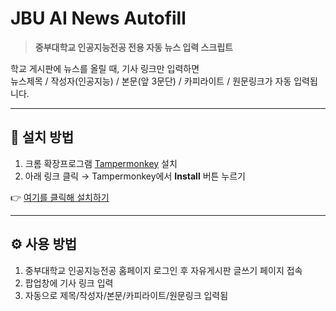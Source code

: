 # JBU AI News Autofill

> **중부대학교 인공지능전공 전용 자동 뉴스 입력 스크립트**

학교 게시판에 뉴스를 올릴 때, 기사 링크만 입력하면  
뉴스제목 / 작성자(인공지능) / 본문(앞 3문단) / 카피라이트 / 원문링크가 자동 입력됩니다.  


---

## 🚀 설치 방법
1. 크롬 확장프로그램 [Tampermonkey](https://www.tampermonkey.net/) 설치  
2. 아래 링크 클릭 → Tampermonkey에서 **Install** 버튼 누르기  

👉 [여기를 클릭해 설치하기](https://raw.githubusercontent.com/username/JBU-AI-News-Autofill/main/jbu-news-autofill.user.js)

---

## ⚙️ 사용 방법
1. 중부대학교 인공지능전공 홈페이지 로그인 후 자유게시판 글쓰기 페이지 접속  
2. 팝업창에 기사 링크 입력  
3. 자동으로 제목/작성자/본문/카피라이트/원문링크 입력됨
